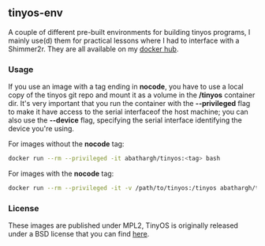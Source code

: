 ## tinyos-env

A couple of different pre-built environments for building tinyos programs, I mainly use(d) them for practical lessons where I had to interface with a Shimmer2r.
They are all available on my  [docker hub](https://hub.docker.com/r/abathargh/tinyos).

### Usage

If you use an image with a tag ending in **nocode**, you have to use a local copy of the tinyos git repo and mount it as a volume in the **/tinyos** container dir. 
It's very important that you run the container with the **--privileged** flag to make it have access to the serial interfaceof the host machine; you can also use the **--device** 
flag, specifying the serial interface identifying the device you're using.

For images without the **nocode** tag:

```bash
docker run --rm --privileged -it abathargh/tinyos:<tag> bash
```

For images with the **nocode** tag:

```bash
docker run --rm --privileged -it -v /path/to/tinyos:/tinyos abathargh/tinyos:<tag> bash
```

### License

These images are published under MPL2, TinyOS is originally released under a BSD license that you can find [here](https://github.com/tinyos/tinyos-main/blob/master/licenses/bsd.txt).
